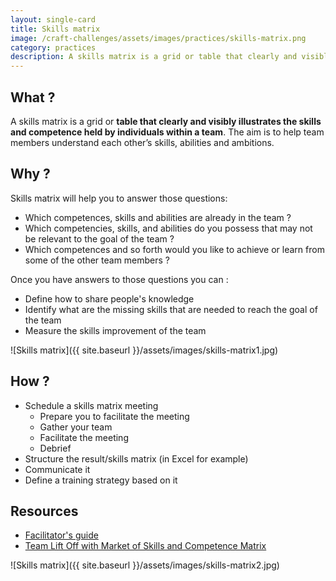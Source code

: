 ```yaml
---
layout: single-card
title: Skills matrix
image: /craft-challenges/assets/images/practices/skills-matrix.png
category: practices
description: A skills matrix is a grid or table that clearly and visibly illustrates the skills and competence held by individuals within a team.
---
```



## What ?
A skills matrix is a grid or **table that clearly and visibly illustrates the skills and competence held by individuals within a team**.
The aim is to help team members understand each other’s skills, abilities and ambitions.

## Why ?
Skills matrix will help you to answer those questions:  
* Which competences, skills and abilities are already in the team ?
* Which competencies, skills, and abilities do you possess that may not be relevant to the goal of the team ?
* Which competences and so forth would you like to achieve or learn from some of the other team members ?

Once you have answers to those questions you can :
* Define how to share people's knowledge
* Identify what are the missing skills that are needed to reach the goal of the team
* Measure the skills improvement of the team

![Skills matrix]({{ site.baseurl }}/assets/images/skills-matrix1.jpg)

## How ?
* Schedule a skills matrix meeting
    * Prepare you to facilitate the meeting
    * Gather your team
    * Facilitate the meeting
    * Debrief
* Structure the result/skills matrix (in Excel for example)
* Communicate it
* Define a training strategy based on it

## Resources
* [Facilitator's guide](https://medium.com/practicalscrum/market-of-skills-634a6ebf3363)
* [Team Lift Off with Market of Skills and Competence Matrix](https://blog.crisp.se/2012/11/06/anderslaestadius/team-liftoff-with-market-of-skills-and-competence-matrix)

![Skills matrix]({{ site.baseurl }}/assets/images/skills-matrix2.jpg)
